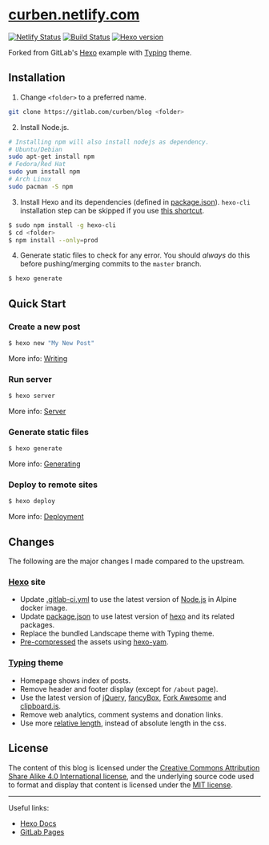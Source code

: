 [curben.netlify.com](https://curben.netlify.com/)
===

[![Netlify Status](https://api.netlify.com/api/v1/badges/aaf73659-db84-4c41-a700-de3926022674/deploy-status)](https://app.netlify.com/sites/curben/deploys)
[![Build Status](https://gitlab.com/curben/curben.gitlab.io/badges/master/pipeline.svg)](https://gitlab.com/curben/blog/-/jobs)
[![Hexo version](https://img.shields.io/badge/hexo-3.8.0-blue.svg)](https://www.npmjs.com/package/hexo)

Forked from GitLab's [Hexo](https://gitlab.com/pages/hexo) example with [Typing](https://github.com/geekplux/hexo-theme-typing) theme.

## Installation

1. Change `<folder>` to a preferred name.
```bash
git clone https://gitlab.com/curben/blog <folder>
```
2. Install Node.js.
```bash
# Installing npm will also install nodejs as dependency.
# Ubuntu/Debian
sudo apt-get install npm
# Fedora/Red Hat
sudo yum install npm
# Arch Linux
sudo pacman -S npm
```
3. Install Hexo and its dependencies (defined in [package.json](package.json)). `hexo-cli` installation step can be skipped if you use [this shortcut](https://curben.netlify.com/2018/10/24/running-locally-installed-node-packages/#Method-1).
```bash
$ sudo npm install -g hexo-cli
$ cd <folder>
$ npm install --only=prod
```
4. Generate static files to check for any error. You should _always_ do this before pushing/merging commits to the `master` branch.
```bash
$ hexo generate
```

## Quick Start

### Create a new post

``` bash
$ hexo new "My New Post"
```

More info: [Writing](https://hexo.io/docs/writing.html)

### Run server

``` bash
$ hexo server
```

More info: [Server](https://hexo.io/docs/server.html)

### Generate static files

``` bash
$ hexo generate
```

More info: [Generating](https://hexo.io/docs/generating.html)

### Deploy to remote sites

``` bash
$ hexo deploy
```

More info: [Deployment](https://hexo.io/docs/deployment.html)

## Changes
The following are the major changes I made compared to the upstream.

### [Hexo](https://gitlab.com/pages/hexo) site
- Update [.gitlab-ci.yml](.gitlab-ci.yml) to use the latest version of [Node.js](https://hub.docker.com/_/node/) in Alpine docker image.
- Update [package.json](package.json) to use latest version of [hexo](https://www.npmjs.com/package/hexo) and its related packages.
- Replace the bundled Landscape theme with Typing theme.
- [Pre-compressed](https://docs.gitlab.com/ee/user/project/pages/introduction.html#serving-compressed-assets) the assets using [hexo-yam](https://github.com/weyusi/hexo-yam).

### [Typing](https://github.com/geekplux/hexo-theme-typing) theme
- Homepage shows index of posts.
- Remove header and footer display (except for `/about` page).
- Use the latest version of [jQuery](https://jquery.com/download/), [fancyBox](https://github.com/fancyapps/fancyBox/releases), [Fork Awesome](https://github.com/ForkAwesome/Fork-Awesome/releases) and [clipboard.js](https://github.com/zenorocha/clipboard.js/).
- Remove web analytics, comment systems and donation links.
- Use more [relative length](https://www.w3schools.com/CSSref/css_units.asp), instead of absolute length in the css.


## License
The content of this blog is licensed under the [Creative Commons Attribution Share Alike 4.0 International license](https://creativecommons.org/licenses/by-sa/4.0/), and the underlying source code used to format and display that content is licensed under the [MIT license](LICENSE.md).

---
Useful links:

- [Hexo Docs](https://hexo.io/docs/)
- [GitLab Pages](https://docs.gitlab.com/ee/user/project/pages/index.html)

